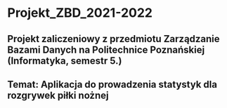 # Projekt_ZBD_2021-2022

## Projekt zaliczeniowy z przedmiotu Zarządzanie Bazami Danych na Politechnice Poznańskiej (Informatyka, semestr 5.)

## Temat: Aplikacja do prowadzenia statystyk dla rozgrywek piłki nożnej
